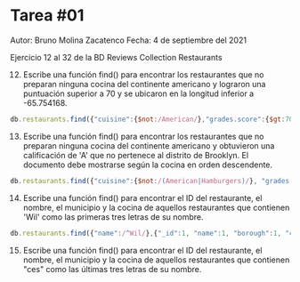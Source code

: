 # Tarea #01
Autor: Bruno Molina Zacatenco
Fecha: 4 de septiembre del 2021

Ejercicio 12 al 32 de la BD Reviews Collection Restaurants

12. Escribe una función find() para encontrar los restaurantes que no preparan ninguna cocina del continente americano y lograron una puntuación superior a 70 y se ubicaron en la longitud inferior a -65.754168.

```javascript
db.restaurants.find({"cuisine":{$not:/American/},"grades.score":{$gt:70},"address.coord.0":{$lt:-65.754168}},{"cuisine":1,"grades":1,"address.coord":1})
```

13. Escribe una función find() para encontrar los restaurantes que no preparan ninguna cocina del continente americano y obtuvieron una calificación de 'A' que no pertenece al distrito de Brooklyn. El documento debe mostrarse según la cocina en orden descendente.

```javascript
db.restaurants.find({"cuisine":{$not:/(American|Hamburgers)/}, "grades.grade":'A', "borough":{$ne:'Brooklyn'}},{"cuisine":1, "grades.grade":1, "borough":1}).sort({"cuisine":-1})
```

14. Escribe una función find() para encontrar el ID del restaurante, el nombre, el municipio y la cocina de aquellos restaurantes que contienen 'Wil' como las primeras tres letras de su nombre.

```javascript
db.restaurants.find({"name":/^Wil/},{"_id":1, "name":1, "borough":1, "cuisine":1})
```

15. Escribe una función find() para encontrar el ID del restaurante, el nombre, el municipio y la cocina de aquellos restaurantes que contienen "ces" como las últimas tres letras de su nombre.
